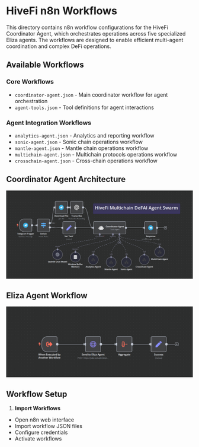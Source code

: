 # HiveFi n8n Workflows

This directory contains n8n workflow configurations for the HiveFi Coordinator Agent, which orchestrates operations across five specialized Eliza agents. The workflows are designed to enable efficient multi-agent coordination and complex DeFi operations.

## Available Workflows

### Core Workflows
- `coordinator-agent.json` - Main coordinator workflow for agent orchestration
- `agent-tools.json` - Tool definitions for agent interactions

### Agent Integration Workflows
- `analytics-agent.json` - Analytics and reporting workflow
- `sonic-agent.json` - Sonic chain operations workflow
- `mantle-agent.json` - Mantle chain operations workflow
- `multichain-agent.json` - Multichain protocols operations workflow
- `crosschain-agent.json` - Cross-chain operations workflow

## Coordinator Agent Architecture

![HiveFi n8n Workflow Diagram](n8n-architecture.png)


## Eliza Agent Workflow

![HiveFi Eliza Agent Workflow](eliza-agent-workflow.png)

## Workflow Setup

1. **Import Workflows**
- Open n8n web interface
- Import workflow JSON files
- Configure credentials
- Activate workflows
